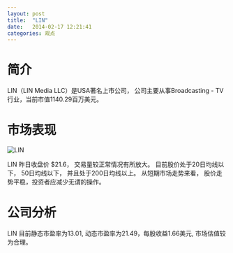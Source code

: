 ```yaml
---
layout: post
title:  "LIN"
date:   2014-02-17 12:21:41
categories: 观点
---
```


# 简介
LIN（LIN Media LLC）是USA著名上市公司，
公司主要从事Broadcasting - TV行业，当前市值1140.29百万美元。

# 市场表现

![LIN](http://finviz.com/chart.ashx?t=LIN&ty=c&ta=1&p=d&s=l)

LIN 昨日收盘价 $21.6，
交易量较正常情况有所放大。
目前股价处于20日均线以下，
50日均线以下，
并且处于200日均线以上。
从短期市场走势来看，
股价走势平稳，投资者应减少无谓的操作。

# 公司分析
LIN 目前静态市盈率为13.01, 动态市盈率为21.49，每股收益1.66美元,
市场估值较为合理。
